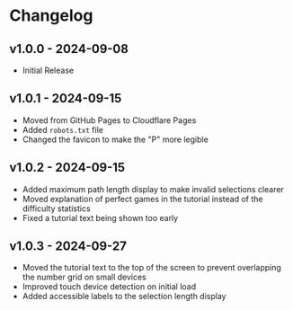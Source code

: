 # Changelog

## v1.0.0 - 2024-09-08

- Initial Release

## v1.0.1 - 2024-09-15

- Moved from GitHub Pages to Cloudflare Pages
- Added `robots.txt` file
- Changed the favicon to make the "P" more legible

## v1.0.2 - 2024-09-15

- Added maximum path length display to make invalid selections clearer
- Moved explanation of perfect games in the tutorial instead of the difficulty statistics
- Fixed a tutorial text being shown too early

## v1.0.3 - 2024-09-27

- Moved the tutorial text to the top of the screen to prevent overlapping the number grid on small devices
- Improved touch device detection on initial load
- Added accessible labels to the selection length display
